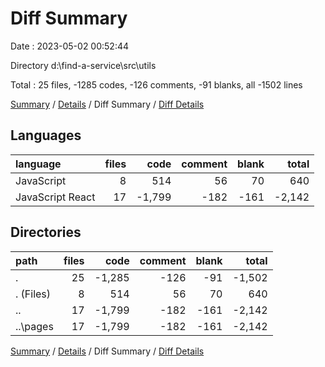 # Diff Summary

Date : 2023-05-02 00:52:44

Directory d:\\find-a-service\\src\\utils

Total : 25 files,  -1285 codes, -126 comments, -91 blanks, all -1502 lines

[Summary](results.md) / [Details](details.md) / Diff Summary / [Diff Details](diff-details.md)

## Languages
| language | files | code | comment | blank | total |
| :--- | ---: | ---: | ---: | ---: | ---: |
| JavaScript | 8 | 514 | 56 | 70 | 640 |
| JavaScript React | 17 | -1,799 | -182 | -161 | -2,142 |

## Directories
| path | files | code | comment | blank | total |
| :--- | ---: | ---: | ---: | ---: | ---: |
| . | 25 | -1,285 | -126 | -91 | -1,502 |
| . (Files) | 8 | 514 | 56 | 70 | 640 |
| .. | 17 | -1,799 | -182 | -161 | -2,142 |
| ..\\pages | 17 | -1,799 | -182 | -161 | -2,142 |

[Summary](results.md) / [Details](details.md) / Diff Summary / [Diff Details](diff-details.md)